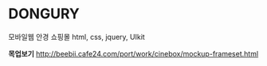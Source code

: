# DONGURY
모바일웹 안경 쇼핑몰
html, css, jquery, UIkit

**목업보기**
http://beebii.cafe24.com/port/work/cinebox/mockup-frameset.html
